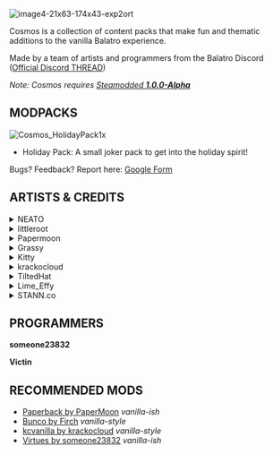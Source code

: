 ![image4-21x63-174x43-exp2ort](https://github.com/user-attachments/assets/38b5f7cd-93c1-4c10-bb43-92c08234de4b)

Cosmos is a collection of content packs that make fun and thematic additions to the vanilla Balatro experience.

Made by a team of artists and programmers from the Balatro Discord ([Official Discord THREAD](https://discord.com/channels/1116389027176787968/1323374911905075302))

*Note: Cosmos requires [Steamodded **1.0.0-Alpha**](https://github.com/Steamopollys/Steamodded/archive/refs/heads/main.zip)*




## MODPACKS

![Cosmos_HolidayPack1x](https://github.com/user-attachments/assets/fc8edcd2-56f7-4066-8ff2-27225eccd4b6) 

-  Holiday Pack: A small joker pack to get into the holiday spirit! 

Bugs? Feedback? Report here: [Google Form](https://docs.google.com/forms/d/e/1FAIpQLSddgyK4aSEFjlnb5KaBpkhC2nuuDZZTUV88BX7_YQicfvOmng/viewform?usp=sharing)

## ARTISTS & CREDITS

<details>
  <summary>NEATO</summary>
  Santa
</details> 

<details>
  <summary>littleroot</summary>
  Krampus
</details> 

<details>
  <summary>Papermoon</summary>
  Milk & Cookies
</details> 

<details>
  <summary>Grassy</summary>
  Wrapping Paper
</details> 

<details>
  <summary>Kitty</summary>
  Pantomime
</details> 

<details>
  <summary>krackocloud</summary>
  Magi<br>
  Snowman
</details> 

<details>
  <summary>TiltedHat</summary>
  Spinagogue Champion
</details> 

<details>
  <summary>Lime_Effy</summary>
  Snowstorm
</details> 

<details>
  <summary>STANN.co</summary>
   Stocking
</details> 

## PROGRAMMERS

**someone23832**

**Victin**

## RECOMMENDED MODS
- [Paperback by PaperMoon](https://github.com/GitNether/paperback) *vanilla-ish*
- [Bunco by Firch](https://github.com/Firch/Bunco) *vanilla-style*
- [kcvanilla by krackocloud](https://github.com/kcgidw/kcvanilla) *vanilla-style*
- [Virtues by someone23832](https://github.com/someone23832/Virtues) *vanilla-ish*
